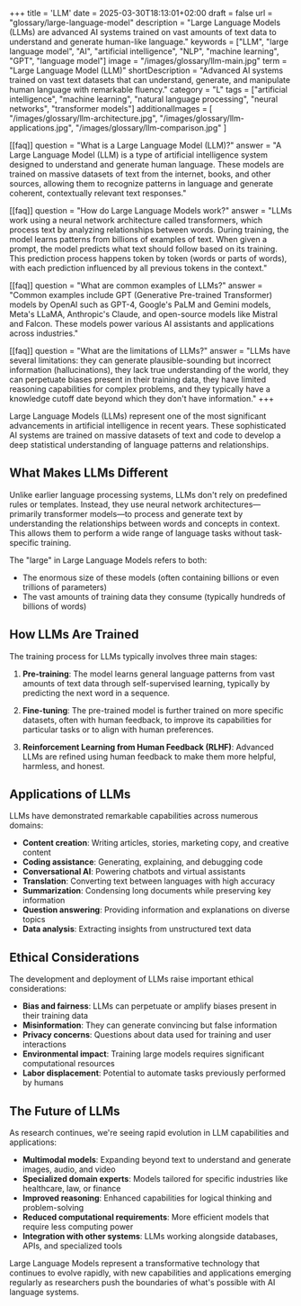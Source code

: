 +++
title = 'LLM'
date = 2025-03-30T18:13:01+02:00
draft = false
url = "glossary/large-language-model"
description = "Large Language Models (LLMs) are advanced AI systems trained on vast amounts of text data to understand and generate human-like language."
keywords = ["LLM", "large language model", "AI", "artificial intelligence", "NLP", "machine learning", "GPT", "language model"]
image = "/images/glossary/llm-main.jpg"
term = "Large Language Model (LLM)"
shortDescription = "Advanced AI systems trained on vast text datasets that can understand, generate, and manipulate human language with remarkable fluency."
category = "L"
tags = ["artificial intelligence", "machine learning", "natural language processing", "neural networks", "transformer models"]
additionalImages = [
  "/images/glossary/llm-architecture.jpg",
  "/images/glossary/llm-applications.jpg",
  "/images/glossary/llm-comparison.jpg"
]

[[faq]]
question = "What is a Large Language Model (LLM)?"
answer = "A Large Language Model (LLM) is a type of artificial intelligence system designed to understand and generate human language. These models are trained on massive datasets of text from the internet, books, and other sources, allowing them to recognize patterns in language and generate coherent, contextually relevant text responses."

[[faq]]
question = "How do Large Language Models work?"
answer = "LLMs work using a neural network architecture called transformers, which process text by analyzing relationships between words. During training, the model learns patterns from billions of examples of text. When given a prompt, the model predicts what text should follow based on its training. This prediction process happens token by token (words or parts of words), with each prediction influenced by all previous tokens in the context."

[[faq]]
question = "What are common examples of LLMs?"
answer = "Common examples include GPT (Generative Pre-trained Transformer) models by OpenAI such as GPT-4, Google's PaLM and Gemini models, Meta's LLaMA, Anthropic's Claude, and open-source models like Mistral and Falcon. These models power various AI assistants and applications across industries."

[[faq]]
question = "What are the limitations of LLMs?"
answer = "LLMs have several limitations: they can generate plausible-sounding but incorrect information (hallucinations), they lack true understanding of the world, they can perpetuate biases present in their training data, they have limited reasoning capabilities for complex problems, and they typically have a knowledge cutoff date beyond which they don't have information."
+++

Large Language Models (LLMs) represent one of the most significant advancements in artificial intelligence in recent years. These sophisticated AI systems are trained on massive datasets of text and code to develop a deep statistical understanding of language patterns and relationships.

## What Makes LLMs Different

Unlike earlier language processing systems, LLMs don't rely on predefined rules or templates. Instead, they use neural network architectures—primarily transformer models—to process and generate text by understanding the relationships between words and concepts in context. This allows them to perform a wide range of language tasks without task-specific training.

The "large" in Large Language Models refers to both:
- The enormous size of these models (often containing billions or even trillions of parameters)
- The vast amounts of training data they consume (typically hundreds of billions of words)

## How LLMs Are Trained

The training process for LLMs typically involves three main stages:

1. **Pre-training**: The model learns general language patterns from vast amounts of text data through self-supervised learning, typically by predicting the next word in a sequence.

2. **Fine-tuning**: The pre-trained model is further trained on more specific datasets, often with human feedback, to improve its capabilities for particular tasks or to align with human preferences.

3. **Reinforcement Learning from Human Feedback (RLHF)**: Advanced LLMs are refined using human feedback to make them more helpful, harmless, and honest.

## Applications of LLMs

LLMs have demonstrated remarkable capabilities across numerous domains:

- **Content creation**: Writing articles, stories, marketing copy, and creative content
- **Coding assistance**: Generating, explaining, and debugging code
- **Conversational AI**: Powering chatbots and virtual assistants
- **Translation**: Converting text between languages with high accuracy
- **Summarization**: Condensing long documents while preserving key information
- **Question answering**: Providing information and explanations on diverse topics
- **Data analysis**: Extracting insights from unstructured text data

## Ethical Considerations

The development and deployment of LLMs raise important ethical considerations:

- **Bias and fairness**: LLMs can perpetuate or amplify biases present in their training data
- **Misinformation**: They can generate convincing but false information
- **Privacy concerns**: Questions about data used for training and user interactions
- **Environmental impact**: Training large models requires significant computational resources
- **Labor displacement**: Potential to automate tasks previously performed by humans

## The Future of LLMs

As research continues, we're seeing rapid evolution in LLM capabilities and applications:

- **Multimodal models**: Expanding beyond text to understand and generate images, audio, and video
- **Specialized domain experts**: Models tailored for specific industries like healthcare, law, or finance
- **Improved reasoning**: Enhanced capabilities for logical thinking and problem-solving
- **Reduced computational requirements**: More efficient models that require less computing power
- **Integration with other systems**: LLMs working alongside databases, APIs, and specialized tools

Large Language Models represent a transformative technology that continues to evolve rapidly, with new capabilities and applications emerging regularly as researchers push the boundaries of what's possible with AI language systems.